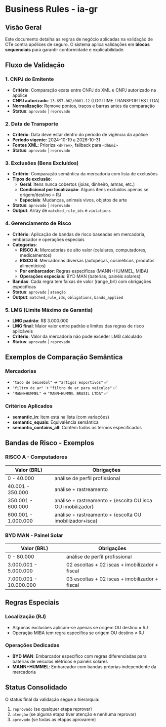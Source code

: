# Business Rules - ia-gr

## Visão Geral

Este documento detalha as regras de negócio aplicadas na validação de CTe contra apólices de seguro. O sistema aplica validações em **blocos sequenciais** para garantir conformidade e explicabilidade.

## Fluxo de Validação

### 1. CNPJ do Emitente

- **Critério**: Comparação exata entre CNPJ do XML e CNPJ autorizado na apólice
- **CNPJ autorizado**: `13.657.062/0001-12` (LOGITIME TRANSPORTES LTDA)
- **Normalização**: Remove pontos, traços e barras antes da comparação
- **Status**: `aprovado` | `reprovado`

### 2. Data de Transporte

- **Critério**: Data deve estar dentro do período de vigência da apólice
- **Período vigente**: 2024-10-19 a 2026-10-31
- **Fontes XML**: Prioriza `<dPrev>`, fallback para `<dhEmi>`
- **Status**: `aprovado` | `reprovado`

### 3. Exclusões (Bens Excluídos)

- **Critério**: Comparação semântica da mercadoria com lista de exclusões
- **Tipos de exclusão**:
  - **Geral**: Itens nunca cobertos (joias, dinheiro, armas, etc.)
  - **Condicional por localização**: Alguns itens excluídos apenas se origem/destino = RJ
  - **Especiais**: Mudanças, animais vivos, objetos de arte
- **Status**: `aprovado` | `reprovado`
- **Output**: Array de `matched_rule_ids` e `violations`

### 4. Gerenciamento de Risco

- **Critério**: Aplicação de bandas de risco baseadas em mercadoria, embarcador e operações especiais
- **Categorias**:
  - **RISCO A**: Mercadorias de alto valor (celulares, computadores, medicamentos)
  - **RISCO B**: Mercadorias diversas (autopeças, cosméticos, produtos alimentícios)
  - **Por embarcador**: Regras específicas (MANN+HUMMEL, MIBA)
  - **Operações especiais**: BYD MAN (baterias, painéis solares)
- **Bandas**: Cada regra tem faixas de valor (range_brl) com obrigações específicas
- **Status**: `aprovado` | `atenção`
- **Output**: `matched_rule_ids`, `obligations`, `bands_applied`

### 5. LMG (Limite Máximo de Garantia)

- **LMG padrão**: R$ 3.000.000
- **LMG final**: Maior valor entre padrão e limites das regras de risco aplicáveis
- **Critério**: Valor da mercadoria não pode exceder LMG calculado
- **Status**: `aprovado` | `reprovado`

## Exemplos de Comparação Semântica

### Mercadorias

- `"taco de beisebol"` → `"artigos esportivos"` ✅
- `"filtro de ar"` → `"filtro de ar para veículos"` ✅
- `"MANN+HUMMEL"` → `"MANN+HUMMEL BRASIL LTDA"` ✅

### Critérios Aplicados

- **semantic_in**: Item está na lista (com variações)
- **semantic_equals**: Equivalência semântica
- **semantic_contains_all**: Contém todos os termos especificados

## Bandas de Risco - Exemplos

### RISCO A - Computadores

| Valor (BRL)         | Obrigações                                                 |
| ------------------- | ---------------------------------------------------------- |
| 0 - 40.000          | análise de perfil profissional                             |
| 40.001 - 350.000    | análise + rastreamento                                     |
| 350.001 - 600.000   | análise + rastreamento + (escolta OU isca OU imobilizador) |
| 600.001 - 1.000.000 | análise + rastreamento + (escolta OU imobilizador+isca)    |

### BYD MAN - Painel Solar

| Valor (BRL)            | Obrigações                                     |
| ---------------------- | ---------------------------------------------- |
| 0 - 80.000             | análise de perfil profissional                 |
| 3.000.001 - 5.000.000  | 02 escoltas + 02 iscas + imobilizador + fiscal |
| 7.000.001 - 10.000.000 | 03 escoltas + 02 iscas + imobilizador + fiscal |

## Regras Especiais

### Localização (RJ)

- Algumas exclusões aplicam-se apenas se origem OU destino = RJ
- Operação MIBA tem regra específica se origem OU destino ≠ RJ

### Operações Dedicadas

- **BYD MAN**: Embarcador específico com regras diferenciadas para baterias de veículos elétricos e painéis solares
- **MANN+HUMMEL**: Embarcador com bandas próprias independente da mercadoria

## Status Consolidado

O status final da validação segue a hierarquia:

1. `reprovado` (se qualquer etapa reprovar)
2. `atenção` (se alguma etapa tiver atenção e nenhuma reprovar)
3. `aprovado` (se todas as etapas aprovarem)
